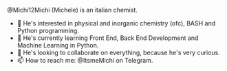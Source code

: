@Michi12Michi (Michele) is an italian chemist.
- 👀 He's interested in physical and inorganic chemistry (ofc), BASH and Python programming.
- 🌱 He's currently learning Front End, Back End Development and Machine Learning in Python.
- 💞️ He's looking to collaborate on everything, because he's very curious.
- 📫 How to reach me: @ItsmeMichi on Telegram.

